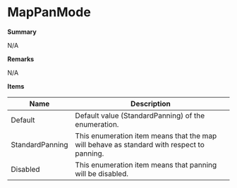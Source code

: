 # MapPanMode

**Summary**

N/A

**Remarks**

N/A

**Items**

|Name|Description|
|---|---|
|Default|Default value (StandardPanning) of the enumeration.|
|StandardPanning|This enumeration item means that the map will behave as standard with respect to panning.|
|Disabled|This enumeration item means that panning will be disabled.|

